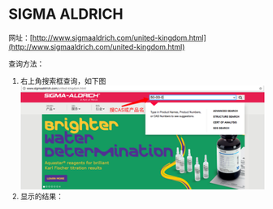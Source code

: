 # SIGMA ALDRICH

网址：[http://www.sigmaaldrich.com/united-kingdom.html](http://www.sigmaaldrich.com/united-kingdom.html)

查询方法：

1. 右上角搜索框查询，如下图![](/assets/sigma-search.png)
2. 显示的结果：



